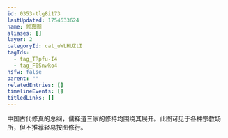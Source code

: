```yaml
---
id: 0353-tlg8i173
lastUpdated: 1754633624
name: 修真图
aliases: []
layer: 2
categoryId: cat_uWLHUZtI
tagIds:
  - tag_TRpfu-I4
  - tag_F0Snwko4
nsfw: false
parent: ""
relatedEntries: []
timelineEvents: []
titledLinks: []
---
```


中国古代修真的总纲，儒释道三家的修持均围绕其展开。此图可见于各种宗教场所，但不推荐轻易按图修行。